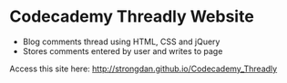 # Codecademy Threadly Website
* Blog comments thread using HTML, CSS and jQuery
* Stores comments entered by user and writes to page

Access this site here: http://strongdan.github.io/Codecademy_Threadly
